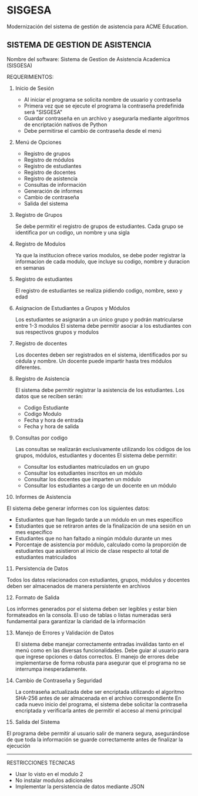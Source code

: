 # SISGESA
Modernización del sistema de gestión de asistencia para ACME Education.

SISTEMA DE GESTION DE ASISTENCIA
--------------------------------
Nombre del software:  Sistema de Gestion de Asistencia Academica (SISGESA)

REQUERIMIENTOS:

1. Inicio de Sesión

   - Al iniciar el programa se solicita nombre de usuario y contraseña
   - Primera vez que se ejecute el programa la contraseña predefinida será "SISGESA" 
   - Guardar contraseña en un archivo y asegurarla mediante algoritmos de encriptación nativos de Python
   - Debe permitirse el cambio de contraseña desde el menú

2. Menú de Opciones

   - Registro de grupos
   - Registro de módulos
   - Registro de estudiantes
   - Registro de docentes
   - Registro de asistencia
   - Consultas de información
   - Generación de informes
   - Cambio de contraseña
   - Salida del sistema

3. Registro de Grupos

   Se debe permitir el registro de grupos de estudiantes. Cada grupo se identifica por un codigo, un nombre y una sigla

4. Registro de Modulos

   Ya que la institucion ofrece varios modulos, se debe poder registrar la informacion de cada modulo, que incluye su codigo, nombre y duracion en semanas

5. Registro de estudiantes

   El registro de estudiantes se realiza pidiendo codigo, nombre, sexo y edad

6. Asignacion de Estudiantes a Grupos y Módulos

   Los estudiantes se asignarán a un único grupo y podrán matricularse entre 1-3 modulos
   El sistema debe permitir asociar a los estudiantes con sus respectivos grupos y modulos

7. Registro de docentes

   Los docentes deben ser registrados en el sistema, identificados por su cédula y nombre. Un docente puede impartir hasta tres módulos diferentes. 

8. Registro de Asistencia

   El sistema debe permitir registrar la asistencia de los estudiantes. Los datos que se reciben serán:
   - Codigo Estudiante
   - Codigo Modulo
   - Fecha y hora de entrada
   - Fecha y hora de salida

9. Consultas por codigo

   Las consultas se realizarán exclusivamente utilizando los códigos de los grupos, módulos, estudiantes y docentes
   El sistema debe permitir:
   - Consultar los estudiantes matriculados en un grupo
   - Consultar los estudiantes inscritos en un módulo
   - Consultar los docentes que imparten un módulo
   - Consultar los estudiantes a cargo de un docente en un módulo

10. Informes de Asistencia

   El sistema debe generar informes con los siguientes datos: 
   - Estudiantes que han llegado tarde a un módulo en un mes específico
   - Estudiantes que se retiraron antes de la finalización de una sesión en un mes específico
   - Estudiantes que no han faltado a ningún módulo durante un mes
   - Porcentaje de asistencia por módulo, calculado como la proporción de estudiantes que asistieron al inicio de clase respecto al total de estudiantes matriculados

11. Persistencia de Datos

   Todos los datos relacionados con estudiantes, grupos, módulos y docentes deben ser almacenados de manera persistente en archivos

12. Formato de Salida

   Los informes generados por el sistema deben ser legibles y estar bien formateados en la consola. El uso de tablas o listas numeradas será fundamental para garantizar la claridad de la información

13. Manejo de Errores y Validación de Datos

    El sistema debe manejar correctamente entradas inválidas tanto en el menú como en las diversas funcionalidades. Debe guiar al usuario para que ingrese opciones o datos correctos. 
    El manejo de errores debe implementarse de forma robusta para asegurar que el programa no se interrumpa inesperadamente. 

14. Cambio de Contraseña y Seguridad

    La contraseña actualizada debe ser encriptada utilizando el algoritmo SHA-256 antes de ser almacenada en el archivo correspondiente
    En cada nuevo inicio del programa, el sistema debe solicitar la contraseña encriptada y verificarla antes de permitir el acceso al menú principal

15. Salida del Sistema

   El programa debe permitir al usuario salir de manera segura, asegurándose de que toda la información se guarde correctamente antes de finalizar la ejecución


--------------------------------------------------------

RESTRICCIONES TECNICAS

   - Usar lo visto en el modulo 2
   - No instalar modulos adicionales
   - Implementar la persistencia de datos mediante JSON
